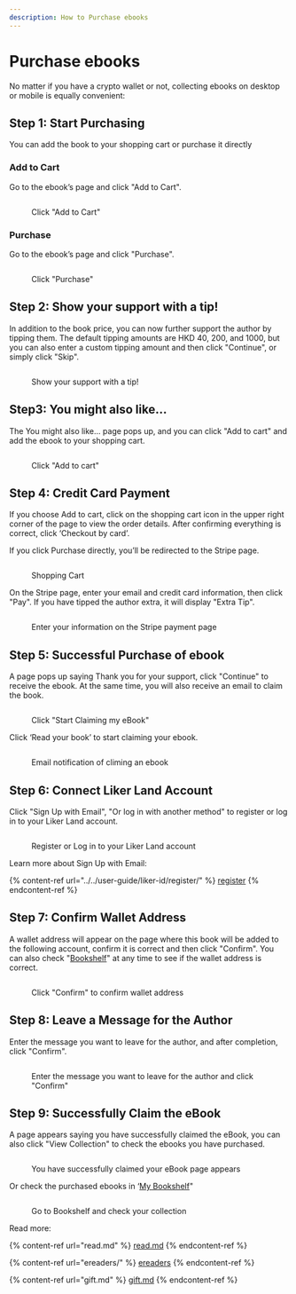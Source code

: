 ```yaml
---
description: How to Purchase ebooks
---
```


# Purchase ebooks

No matter if you have a crypto wallet or not, collecting ebooks on desktop or mobile is equally convenient:

## Step 1: Start Purchasing

You can add the book to your shopping cart or purchase it directly

### Add to Cart

Go to the ebook’s page and click "Add to Cart".

<figure><img src="../../.gitbook/assets/Collect NFT Book 1a-en.png" alt=""><figcaption><p>Click "Add to Cart"</p></figcaption></figure>

### Purchase

Go to the ebook’s page and click "Purchase".

<figure><img src="../../.gitbook/assets/Collect NFT Book 1-en.png" alt=""><figcaption><p>Click "Purchase"</p></figcaption></figure>

## Step 2: Show your support with a tip!

In addition to the book price, you can now further support the author by tipping them. The default tipping amounts are HKD 40, 200, and 1000, but you can also enter a custom tipping amount and then click "Continue", or simply click "Skip".

<figure><img src="../../.gitbook/assets/Collect NFT Book 2-en.png" alt=""><figcaption><p>Show your support with a tip!</p></figcaption></figure>

## Step3: You might also like...

The You might also like... page pops up, and you can click "Add to cart" and add the ebook to your shopping cart.

<figure><img src="../../.gitbook/assets/Collect NFT Book 2a-en.png" alt=""><figcaption><p>Click "Add to cart"</p></figcaption></figure>

## Step 4: Credit Card Payment

If you choose Add to cart, click on the shopping cart icon in the upper right corner of the page to view the order details. After confirming everything is correct, click ‘Checkout by card’.

If you click Purchase directly, you’ll be redirected to the Stripe page.

<figure><img src="../../.gitbook/assets/Collect NFT Book 2b-en.png" alt=""><figcaption><p>Shopping Cart</p></figcaption></figure>

On the Stripe page, enter your email and credit card information, then click "Pay". If you have tipped the author extra, it will display "Extra Tip".

<figure><img src="../../.gitbook/assets/Collect NFT Book 3.png" alt=""><figcaption><p>Enter your information on the Stripe payment page</p></figcaption></figure>

## Step 5: Successful Purchase of ebook

A page pops up saying Thank you for your support, click "Continue" to receive the ebook. At the same time, you will also receive an email to claim the book.

<figure><img src="../../.gitbook/assets/Collect NFT Book 4-en.png" alt=""><figcaption><p> Click "Start Claiming my eBook"</p></figcaption></figure>

Click ‘Read your book’ to start claiming your ebook.

<figure><img src="../../.gitbook/assets/Collect NFT Book 5.png" alt=""><figcaption><p> Email notification of climing an ebook</p></figcaption></figure>

## Step 6: Connect Liker Land Account

Click "Sign Up with Email", "Or log in with another method" to register or log in to your Liker Land account.

<figure><img src="../../.gitbook/assets/Collect NFT Book 6-en.png" alt=""><figcaption><p>Register or Log in to your Liker Land account</p></figcaption></figure>

Learn more about Sign Up with Email:

{% content-ref url="../../user-guide/liker-id/register/" %}
[register](../../user-guide/liker-id/register/)
{% endcontent-ref %}

## Step 7: Confirm Wallet Address

A wallet address will appear on the page where this book will be added to the following account, confirm it is correct and then click "Confirm". You can also check "[Bookshelf](../liker-land/bookshelf.md)" at any time to see if the wallet address is correct.

<figure><img src="../../.gitbook/assets/Collect NFT Book 7-en.png" alt=""><figcaption><p>Click "Confirm" to confirm wallet address</p></figcaption></figure>

## Step 8: Leave a Message for the Author

Enter the message you want to leave for the author, and after completion, click "Confirm".

<figure><img src="../../.gitbook/assets/Collect NFT Book 8-en.png" alt=""><figcaption><p>Enter the message you want to leave for the author and click "Confirm"</p></figcaption></figure>

## Step 9: Successfully Claim the eBook

A page appears saying you have successfully claimed the eBook, you can also click "View Collection" to check the ebooks you have purchased.

<figure><img src="../../.gitbook/assets/Collect NFT Book 9-en.png" alt=""><figcaption><p>You have successfully claimed your eBook page appears</p></figcaption></figure>

Or check the purchased ebooks in ‘[My Bookshelf](https://liker.land/en/bookshelf?tab=collected)"

<figure><img src="../../.gitbook/assets/Collect NFT Book 10-en.png" alt=""><figcaption><p>Go to Bookshelf and check your collection</p></figcaption></figure>

Read more:

{% content-ref url="read.md" %}
[read.md](read.md)
{% endcontent-ref %}

{% content-ref url="ereaders/" %}
[ereaders](ereaders/)
{% endcontent-ref %}

{% content-ref url="gift.md" %}
[gift.md](gift.md)
{% endcontent-ref %}

